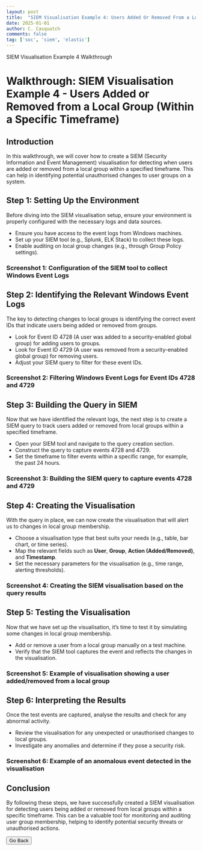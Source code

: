 ```yaml
---
layout: post
title:  "SIEM Visualisation Example 4: Users Added Or Removed From a Local Group (Within A Specific Timeframe)"
date: 2025-01-01
author: C. Casquatch
comments: false
tag: ['soc', 'siem', 'elastic']
---
```


  SIEM Visualisation Example 4 Walkthrough

Walkthrough: SIEM Visualisation Example 4 - Users Added or Removed from a Local Group (Within a Specific Timeframe)
===================================================================================================================

Introduction
------------

In this walkthrough, we will cover how to create a SIEM (Security Information and Event Management) visualisation for detecting when users are added or removed from a local group within a specified timeframe. This can help in identifying potential unauthorised changes to user groups on a system.

Step 1: Setting Up the Environment
----------------------------------

Before diving into the SIEM visualisation setup, ensure your environment is properly configured with the necessary logs and data sources.

*   Ensure you have access to the event logs from Windows machines.
*   Set up your SIEM tool (e.g., Splunk, ELK Stack) to collect these logs.
*   Enable auditing on local group changes (e.g., through Group Policy settings).

### Screenshot 1: Configuration of the SIEM tool to collect Windows Event Logs

Step 2: Identifying the Relevant Windows Event Logs
---------------------------------------------------

The key to detecting changes to local groups is identifying the correct event IDs that indicate users being added or removed from groups.

*   Look for Event ID 4728 (A user was added to a security-enabled global group) for adding users to groups.
*   Look for Event ID 4729 (A user was removed from a security-enabled global group) for removing users.
*   Adjust your SIEM query to filter for these event IDs.

### Screenshot 2: Filtering Windows Event Logs for Event IDs 4728 and 4729

Step 3: Building the Query in SIEM
----------------------------------

Now that we have identified the relevant logs, the next step is to create a SIEM query to track users added or removed from local groups within a specified timeframe.

*   Open your SIEM tool and navigate to the query creation section.
*   Construct the query to capture events 4728 and 4729.
*   Set the timeframe to filter events within a specific range, for example, the past 24 hours.

### Screenshot 3: Building the SIEM query to capture events 4728 and 4729

Step 4: Creating the Visualisation
----------------------------------

With the query in place, we can now create the visualisation that will alert us to changes in local group membership.

*   Choose a visualisation type that best suits your needs (e.g., table, bar chart, or time series).
*   Map the relevant fields such as **User**, **Group**, **Action (Added/Removed)**, and **Timestamp**.
*   Set the necessary parameters for the visualisation (e.g., time range, alerting thresholds).

### Screenshot 4: Creating the SIEM visualisation based on the query results

Step 5: Testing the Visualisation
---------------------------------

Now that we have set up the visualisation, it’s time to test it by simulating some changes in local group membership.

*   Add or remove a user from a local group manually on a test machine.
*   Verify that the SIEM tool captures the event and reflects the changes in the visualisation.

### Screenshot 5: Example of visualisation showing a user added/removed from a local group

Step 6: Interpreting the Results
--------------------------------

Once the test events are captured, analyse the results and check for any abnormal activity.

*   Review the visualisation for any unexpected or unauthorised changes to local groups.
*   Investigate any anomalies and determine if they pose a security risk.

### Screenshot 6: Example of an anomalous event detected in the visualisation

Conclusion
----------

By following these steps, we have successfully created a SIEM visualisation for detecting users being added or removed from local groups within a specific timeframe. This can be a valuable tool for monitoring and auditing user group membership, helping to identify potential security threats or unauthorised actions.

<button onclick="history.back()">Go Back</button>
